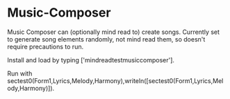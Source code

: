 # Music-Composer
Music Composer can (optionally mind read to) create songs.  Currently set to generate song elements randomly, not mind read them, so doesn't require precautions to run.

Install and load by typing ['mindreadtestmusiccomposer'].

Run with sectest0(Form1,Lyrics,Melody,Harmony),writeln([sectest0(Form1,Lyrics,Melody,Harmony)]).
